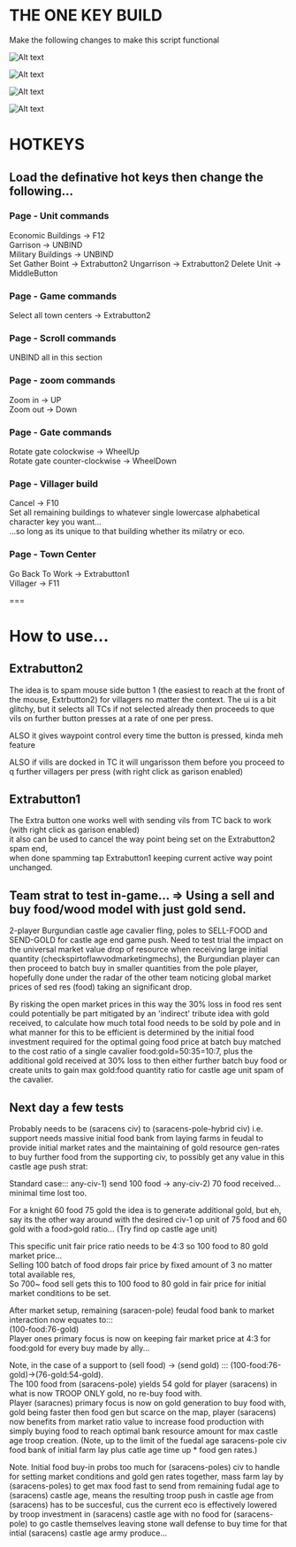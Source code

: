 # THE ONE KEY BUILD

Make the following changes to make this script functional

![Alt text](image.png)  
  
![Alt text](image-1.png)  
  
![Alt text](image-2.png)  
  
![Alt text](image-3.png)  
  
  
# HOTKEYS  
## Load the definative hot keys then change the following...  
  
### Page - Unit commands  
Economic Buildings -> F12  
Garrison -> UNBIND  
Military Buildings -> UNBIND  
Set Gather Boint -> Extrabutton2 
Ungarrison -> Extrabutton2 
Delete Unit -> MiddleButton
  
### Page - Game commands  
Select all town centers -> Extrabutton2  
  
### Page - Scroll commands  
UNBIND all in this section  
  
### Page - zoom commands  
Zoom in -> UP  
Zoom out -> Down  
  
### Page - Gate commands  
Rotate gate colockwise -> WheelUp  
Rotate gate counter-clockwise -> WheelDown  
  
### Page - Villager build  
Cancel -> F10  
Set all remaining buildings to whatever single lowercase alphabetical character key you want...  
...so long as its unique to that building whether its milatry or eco.  

### Page - Town Center  
Go Back To Work -> Extrabutton1  
Villager -> F11  

===

# How to use...
## Extrabutton2  
The idea is to spam mouse side button 1 (the easiest to reach at the front of the mouse, Extrbutton2) for villagers no matter the context.
The ui is a bit glitchy, but it selects all TCs if not selected already then proceeds to que vils on further button presses at a rate of one per press.  
  
ALSO it gives waypoint control every time the button is pressed, kinda meh feature    
  
ALSO if vills are docked in TC it will ungarisson them before you proceed to q further villagers per press (with right click as garison enabled)
  
## Extrabutton1  
The Extra button one works well with sending vils from TC back to work (with right click as garison enabled)  
it also can be used to cancel the way point being set on the Extrabutton2 spam end,  
when done spamming tap Extrabutton1 keeping current active way point unchanged.

## Team strat to test in-game... => Using a sell and buy food/wood model with just gold send.
2-player Burgundian castle age cavalier fling, poles to SELL-FOOD and SEND-GOLD for castle age end game push.
Need to test trial the impact on the universal market value drop of resource when receiving large initial quantity (checkspirtoflawvodmarketingmechs), the Burgundian player can then proceed to batch buy in smaller quantities from the pole player, hopefully done under the radar of the other team noticing global market prices of sed res (food) taking an significant drop.

By risking the open market prices in this way the 30% loss in food res sent could potentially be part mitigated by an 'indirect' tribute idea with gold received, to calculate how much total food needs to be sold by pole and in what manner for this to be efficient is determined by the initial food investment required for the optimal going food price at batch buy matched to the cost ratio of a single cavalier food:gold=50:35=10:7, plus the additional gold received at 30% loss to then either further batch buy food or create units to gain max gold:food quantity ratio for castle age unit spam of the cavalier. 
## 
  
## Next day a few tests
Probably needs to be (saracens civ) to (saracens-pole-hybrid civ) i.e. support needs massive initial food bank from laying farms in feudal to provide initial market rates and the maintaining of gold resource gen-rates to buy further food from the supporting civ, to possibly get any value in this castle age push strat:  
  
Standard case::: any-civ-1) send 100 food -> any-civ-2) 70 food received... minimal time lost too.  
  
For a knight 60 food 75 gold the idea is to generate additional gold, but eh, say its the other way around with the desired civ-1 op unit of 75 food and 60 gold with a food>gold ratio... (Try find op castle age unit)  
  
This specific unit fair price ratio needs to be 4:3 so 100 food to 80 gold market price...  
Selling 100 batch of food drops fair price by fixed amount of 3 no matter total available res,  
So 700~ food sell gets this to 100 food to 80 gold in fair price for initial market conditions to be set.  
  
After market setup, remaining (saracen-pole) feudal food bank to market interaction now equates to:::  
(100-food:76-gold)  
Player ones primary focus is now on keeping fair market price at 4:3 for food:gold for every buy made by ally...   
  
Note, in the case of a support to (sell food) -> (send gold) ::: (100-food:76-gold)->(76-gold:54-gold).  
The 100 food from (saracens-pole) yields 54 gold for player (saracens) in what is now TROOP ONLY gold, no re-buy food with.    
Player (saracnes) primary focus is now on gold generation to buy food with, gold being faster then food gen but scarce on the map, player (saracens) now benefits from market ratio value to increase food production with simply buying food to reach optimal bank resource amount for max castle age troop creation. (Note, up to the limit of the fuedal age saracens-pole civ food bank of initial farm lay plus catle age time up * food gen rates.)
  
Note. Initial food buy-in probs too much for (saracens-poles) civ to handle for setting market conditions and gold gen rates together, mass farm lay by (saracens-poles) to get max food fast to send from remaining fudal age to (saracens) castle age, means the resulting troop push in castle age from (saracens) has to be succesful, cus the current eco is effectively lowered by troop investment in (saracens) castle age with no food for (saracens-pole) to go castle themselves leaving stone wall defense to buy time for that intial (saracens) castle age army produce...       
  
